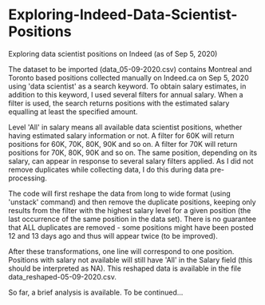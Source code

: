 # Exploring-Indeed-Data-Scientist-Positions
Exploring data scientist positions on Indeed (as of Sep 5, 2020)

The dataset to be imported (data_05-09-2020.csv) contains Montreal and Toronto based positions collected manually on Indeed.ca on Sep 5, 2020 using 'data scientist' as a search keyword. To obtain salary estimates, in addition to this keyword, I used several filters for annual salary. When a filter is used, the search returns positions with the estimated salary equalling at least the specified amount.

Level 'All' in salary means all available data scientist positions, whether having estimated salary information or not. 
A filter for 60K will return positions for 60K, 70K, 80K, 90K and so on. 
A filter for 70K will return positions for 70K, 80K, 90K and so on. 
The same position, depending on its salary, can appear in response to several salary filters applied. As I did not remove duplicates while collecting data, I do this during data pre-processing.

The code will first reshape the data from long to wide format (using 'unstack' command) and then remove the duplicate positions, keeping only results from the filter with the highest salary level for a given position (the last occurrence of the same position in the data set).
There is no guarantee that ALL duplicates are removed - some positions might have been posted 12 and 13 days ago and thus will appear twice (to be improved).  

After these transformations, one line will correspond to one position. Positions with salary not available will still have 'All' in the Salary field (this should be interpreted as NA). 
This reshaped data is available in the file data_reshaped-05-09-2020.csv.

So far, a brief analysis is available. To be continued...

